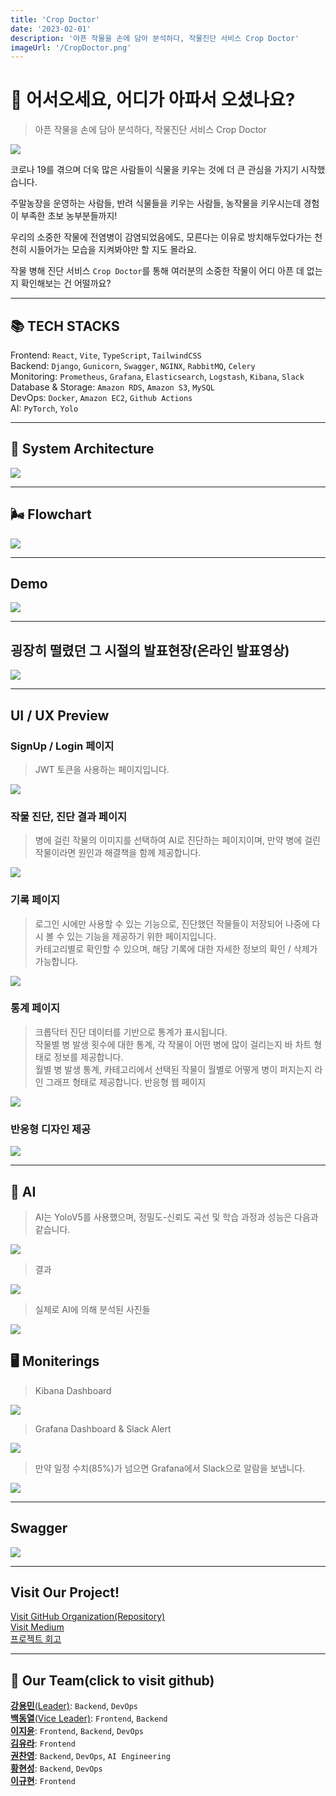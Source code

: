 ```yaml
---
title: 'Crop Doctor'
date: '2023-02-01'
description: '아픈 작물을 손에 담아 분석하다, 작물진단 서비스 Crop Doctor'
imageUrl: '/CropDoctor.png'
---
```


# 🌱 어서오세요, 어디가 아파서 오셨나요?

> 아픈 작물을 손에 담아 분석하다, 작물진단 서비스 Crop Doctor

![](https://i.imgur.com/meXlsCh.png)

코로나 19를 겪으며 더욱 많은 사람들이 식물을 키우는 것에 더 큰 관심을 가지기 시작했습니다.

주말농장을 운영하는 사람들, 반려 식물들을 키우는 사람들, 농작물을 키우시는데 경험이 부족한 초보 농부분들까지!

우리의 소중한 작물에 전염병이 감염되었음에도, 모른다는 이유로 방치해두었다가는 천천히 시들어가는 모습을 지켜봐야만 할 지도 몰라요.

작물 병해 진단 서비스 `Crop Doctor`를 통해 여러분의 소중한 작물이 어디 아픈 데 없는 지 확인해보는 건 어떨까요?

---

## 📚 TECH STACKS

Frontend: `React`, `Vite`, `TypeScript`, `TailwindCSS`  
Backend: `Django`, `Gunicorn`, `Swagger`, `NGINX`, `RabbitMQ`, `Celery`  
Monitoring: `Prometheus`, `Grafana`, `Elasticsearch`, `Logstash`, `Kibana`, `Slack`  
Database & Storage: `Amazon RDS`, `Amazon S3`, `MySQL`  
DevOps: `Docker`, `Amazon EC2`, `Github Actions`  
AI: `PyTorch`, `Yolo`

---

## 📌 System Architecture

![](https://i.imgur.com/m5uVdPv.png)

---

## 🌬️ Flowchart

![](https://i.imgur.com/pAPppFZ.png)

---

## Demo

[![](https://i.imgur.com/s84yOKb.png)](https://www.youtube.com/watch?v=4aessr81ijw)

---

## 굉장히 떨렸던 그 시절의 발표현장(온라인 발표영상)

[![](https://i.imgur.com/hs8GEoQ.png)](https://www.youtube.com/live/U99dm39JVd0?si=1WNNSvCpN2JLXUpf&t=1169)

---

## UI / UX Preview

### SignUp / Login 페이지

> JWT 토큰을 사용하는 페이지입니다.

![](https://user-images.githubusercontent.com/97827316/215984078-3cbe440e-c4bc-4ae3-9a2b-662ec2dae079.gif)

### 작물 진단, 진단 결과 페이지

> 병에 걸린 작물의 이미지를 선택하여 AI로 진단하는 페이지이며, 만약 병에 걸린 작물이라면 원인과 해결책을 함께 제공합니다.

![](https://user-images.githubusercontent.com/97827316/215984379-20db97b3-e90c-4857-bb46-c457b61b632c.gif)

### 기록 페이지

> 로그인 시에만 사용할 수 있는 기능으로, 진단했던 작물들이 저장되어 나중에 다시 볼 수 있는 기능을 제공하기 위한 페이지입니다.  
카테고리별로 확인할 수 있으며, 해당 기록에 대한 자세한 정보의 확인 / 삭제가 가능합니다.

![](https://user-images.githubusercontent.com/97827316/215984492-50f4e265-a738-41a9-8463-532ddb453c68.gif)

### 통계 페이지

> 크롭닥터 진단 데이터를 기반으로 통계가 표시됩니다.  
작물별 병 발생 횟수에 대한 통계, 각 작물이 어떤 병에 많이 걸리는지 바 차트 형태로 정보를 제공합니다.  
월별 병 발생 통계, 카테고리에서 선택된 작물이 월별로 어떻게 병이 퍼지는지 라인 그래프 형태로 제공합니다. 반응형 웹 페이지

![](https://user-images.githubusercontent.com/84130518/216145065-275acbcd-2fed-48f2-839c-69294a5dc8e1.gif)

### 반응형 디자인 제공

![](https://user-images.githubusercontent.com/84130518/216141786-cdafcb67-0af9-49cb-9e2c-005e14bac7b2.gif)

---

## 🤖 AI

> AI는 YoloV5를 사용했으며, 정밀도-신뢰도 곡선 및 학습 과정과 성능은 다음과 같습니다.  

![](https://i.imgur.com/BFfsn8g.png)

> 결과

![](https://i.imgur.com/yBzOcIh.png)

> 실제로 AI에 의해 분석된 사진들  

![](https://i.imgur.com/XsS4RRJ.png)

## 🖥️ Moniterings

> Kibana Dashboard

![](https://i.imgur.com/xKUdKqC.png)

> Grafana Dashboard & Slack Alert

![](https://i.imgur.com/XP9p1J0.png)

> 만약 일정 수치(85%)가 넘으면 Grafana에서 Slack으로 알람을 보냅니다.

![](https://i.imgur.com/E5WqqWA.png)

---

## Swagger

![](https://i.imgur.com/0QB5OhZ.png)

---

## Visit Our Project!

[Visit GitHub Organization(Repository)](https://github.com/S-V-23-BootCamp-Team-F)  
[Visit Medium](https://medium.com/@tminstaller/siliconvalley-winter-bootcamp-cropdoctor-18d65ddf8cc)  
[프로젝트 회고](https://time-map-installer.tistory.com/162)

---

## 👥 Our Team(click to visit github)

[**강용민**(Leader)](https://github.com/goldapple-ce): `Backend`, `DevOps`  
[**백동열**(Vice Leader)](https://github.com/TMInstaller): `Frontend`, `Backend`  
[**이지윤**](https://github.com/jiyoon0701): `Frontend`, `Backend`, `DevOps`  
[**김유라**](https://github.com/yura0302): `Frontend`  
[**권찬영**](https://github.com/fnzl54): `Backend`, `DevOps`, `AI Engineering`  
[**황현성**](https://github.com/hstla): `Backend`, `DevOps`  
[**이규현**](https://github.com/Mayreeel): `Frontend`